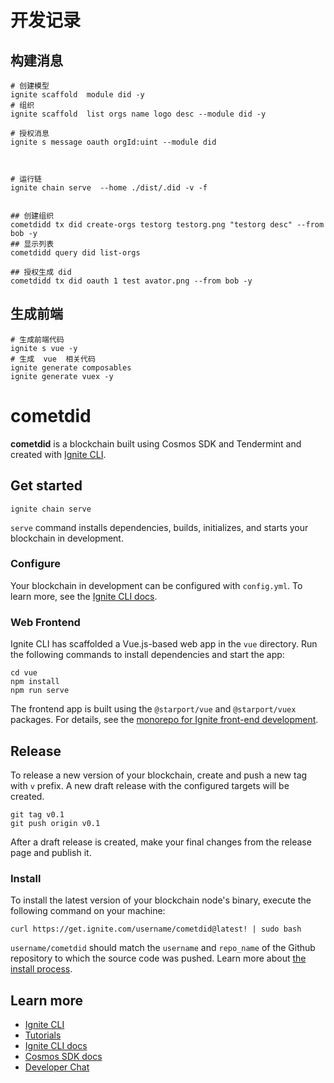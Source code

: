 # 开发记录




## 构建消息

```shell
# 创建模型
ignite scaffold  module did -y
# 组织  
ignite scaffold  list orgs name logo desc --module did -y

# 授权消息
ignite s message oauth orgId:uint --module did



# 运行链
ignite chain serve  --home ./dist/.did -v -f


## 创建组织
cometdidd tx did create-orgs testorg testorg.png "testorg desc" --from bob -y 
## 显示列表
cometdidd query did list-orgs

## 授权生成 did 
cometdidd tx did oauth 1 test avator.png --from bob -y
```




## 生成前端
```shell
# 生成前端代码
ignite s vue -y
# 生成  vue  相关代码
ignite generate composables
ignite generate vuex -y

```








# cometdid
**cometdid** is a blockchain built using Cosmos SDK and Tendermint and created with [Ignite CLI](https://ignite.com/cli).

## Get started

```
ignite chain serve
```

`serve` command installs dependencies, builds, initializes, and starts your blockchain in development.

### Configure

Your blockchain in development can be configured with `config.yml`. To learn more, see the [Ignite CLI docs](https://docs.ignite.com).

### Web Frontend

Ignite CLI has scaffolded a Vue.js-based web app in the `vue` directory. Run the following commands to install dependencies and start the app:

```
cd vue
npm install
npm run serve
```

The frontend app is built using the `@starport/vue` and `@starport/vuex` packages. For details, see the [monorepo for Ignite front-end development](https://github.com/ignite/web).

## Release
To release a new version of your blockchain, create and push a new tag with `v` prefix. A new draft release with the configured targets will be created.

```
git tag v0.1
git push origin v0.1
```

After a draft release is created, make your final changes from the release page and publish it.

### Install
To install the latest version of your blockchain node's binary, execute the following command on your machine:

```
curl https://get.ignite.com/username/cometdid@latest! | sudo bash
```
`username/cometdid` should match the `username` and `repo_name` of the Github repository to which the source code was pushed. Learn more about [the install process](https://github.com/allinbits/starport-installer).

## Learn more

- [Ignite CLI](https://ignite.com/cli)
- [Tutorials](https://docs.ignite.com/guide)
- [Ignite CLI docs](https://docs.ignite.com)
- [Cosmos SDK docs](https://docs.cosmos.network)
- [Developer Chat](https://discord.gg/ignite)

